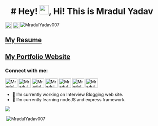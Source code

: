 <h1 align="center"># Hey! <img src="https://raw.githubusercontent.com/MartinHeinz/MartinHeinz/master/wave.gif" width="30px">, Hi! This is Mradul Yadav</h1>
<a href="https://discord.gg/eP5V8gDy">
  <img align="left" alt="Mradul's Discord" width="22px" src="https://raw.githubusercontent.com/peterthehan/peterthehan/master/assets/discord.svg" />
</a>
<a href="https://open.spotify.com/user/uqdz8ahn55s91hryypx97tz8d?si=45b55fe4ea3d418c">
  <img align="left" alt="Mradul's Spotify" width="22px" src="https://raw.githubusercontent.com/peterthehan/peterthehan/master/assets/spotify.svg" />
</a>
<p align="left"> <img src="https://komarev.com/ghpvc/?username=MradulYadav007&label=Profile%20views&color=0e75b6&style=flat" alt="MradulYadav007" /> </p>
<h2><a href="https://drive.google.com/file/d/1tUVcjOmDQFM5x_cl8s12ehFL0Q-_cSA4/view?usp=sharing">My Resume</a></h2>
<h2><a href="https://mradulyadav.co">My Portfolio Website</a></h2>
<h3 align="left">Connect with me:</h3>
<p align="left">
<a href="https://twitter.com/MradulY44850231?s=09" target="blank"><img align="center" src="https://cdn.jsdelivr.net/npm/simple-icons@3.0.1/icons/twitter.svg" alt="MradulYadav007" height="30" width="40" /></a>
<a href="https://www.linkedin.com/in/mradul-yadav-481b0219b/" target="blank"><img align="center" src="https://cdn.jsdelivr.net/npm/simple-icons@3.0.1/icons/linkedin.svg" alt="MradulYadav007" height="30" width="40" /></a>
<a href="https://www.instagram.com/imradul.yadav/" target="blank"><img align="center" src="https://cdn.jsdelivr.net/npm/simple-icons@3.0.1/icons/instagram.svg" alt="MradulYadav007" height="30" width="40" /></a>
<a href="https://www.codechef.com/users/maddy0007" target="blank"><img align="center" src="https://cdn.jsdelivr.net/npm/simple-icons@3.1.0/icons/codechef.svg" alt="MradulYadav007" height="30" width="40" /></a>
<a href="https://codeforces.com/profile/mradul.mr20" target="blank"><img align="center" src="https://cdn.jsdelivr.net/npm/simple-icons@3.0.1/icons/codeforces.svg" alt="MradulYadav007" height="30" width="40" /></a>
<a href="https://www.hackerearth.com/@mradul.mr20" target="blank"><img align="center" src="https://cdn.jsdelivr.net/npm/simple-icons@3.1.0/icons/hackerearth.svg" alt="MradulYadav007" height="30" width="40" /></a>
  <a href="https://www.facebook.com/mradul20/" target="blank"><img align="center" src="https://cdn.jsdelivr.net/npm/simple-icons@3.1.0/icons/facebook.svg" alt="MradulYadav007" height="30" width="40" /></a>
</p>

- 🔭 I’m currently working on Interview Blogging web site.
- 🌱 I’m currently learning nodeJS and express framework.
<img src="https://github-readme-stats.vercel.app/api/top-langs/?username=MradulYadav007&layout=compact&show_icons=true&theme=radical">

<p>&nbsp;<img align="center" src="https://github-readme-stats.vercel.app/api?username=MradulYadav007&show_icons=true&locale=en" alt="MradulYadav007" /></p>
